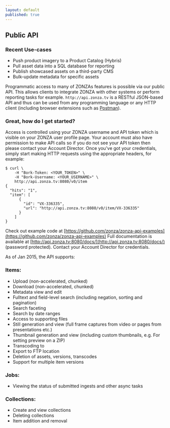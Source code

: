 ```yaml
---
layout: default
published: true
---
```



<h2 id="public-api"><i class="fa fa-code"></i> Public API</h2>

<div class="pull-right">
<h3>Recent Use-cases</h3>
<ul>
<li>Push product imagery to a Product Catalog (Hybris)</li>
<li>Pull asset data into a SQL database for reporting</li>
<li>Publish showcased assets on a third-party CMS</li>
<li>Bulk-update metadata for specific assets</li>
</ul>
</div>

Programmatic access to many of ZONZAs features is possible via our public API.
This allows clients to integrate ZONZA with other systems or perform reporting
tasks for example. `http://api.zonza.tv` is a RESTful JSON-based API and thus
can be used from any programming language or any HTTP client (including
browser extensions such as [Postman](http://www.getpostman.com/)).

### Great, how do I get started?

Access is controlled using your ZONZA username and API token which is visible
on your ZONZA user profile page. Your account must also have permission to
make API calls so if you do not see your API token then please contact your
Account Director. Once you've got your credentials, simply start making HTTP
requests using the appropriate headers, for example:

    $ curl \
        -H "Bork-Token: <YOUR_TOKEN>" \
        -H "Bork-Username: <YOUR_USERNAME>" \
        http://api.zonza.tv:8080/v0/item
    {
      "hits": "1",
      "item": [
          {
            "id": "VX-336335",
            "url": "http://api.zonza.tv:8080/v0/item/VX-336335"
          }
        ]
    }

Check out example code at
[https://github.com/zonza/zonza-api-examples](https://github.com/zonza/zonza-api-examples)
Full documentation is available at
[http://api.zonza.tv:8080/docs/](http://api.zonza.tv:8080/docs/) (password
protected). Contact your Account Director for credentials.

As of Jan 2015, the API supports:

### Items:
* Upload (non-accelerated, chunked)
* Download (non-accelerated, chunked)
* Metadata view and edit
* Fulltext and field-level search (including negation, sorting and pagination)
* Search faceting
* Search by date ranges
* Access to supporting files
* Still generation and view (full frame captures from video or pages from
  presentations etc.)
* Thumbnail generation and view (including custom thumbnails, e.g. For
  setting preview on a ZIP)
* Transcoding to
* Export to FTP location
* Deletion of assets, versions, transcodes
* Support for multiple item versions

### Jobs:
* Viewing the status of submitted ingests and other async tasks

### Collections:
* Create and view collections
* Deleting collections
* Item addition and removal
